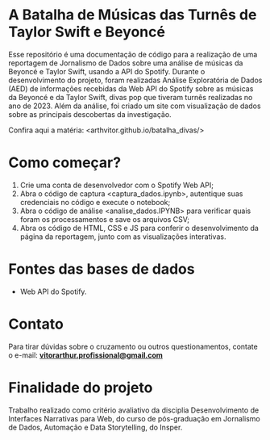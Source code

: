# A Batalha de Músicas das Turnês de Taylor Swift e Beyoncé

Esse repositório é uma documentação de código para a realização de uma reportagem de Jornalismo de Dados sobre uma análise de músicas da Beyoncé e Taylor Swift, usando a API do Spotify. 
Durante o desenvolvimento do projeto, foram realizadas Análise Exploratória de Dados (AED) de informações recebidas da Web API do Spotify sobre as músicas da Beyoncé e da Taylor Swift, divas pop que tiveram turnês realizadas no ano de 2023. Além da análise, foi criado um site com visualização de dados sobre as principais descobertas da investigação.

Confira aqui a matéria: <arthvitor.github.io/batalha_divas/>

# Como começar?
1. Crie uma conta de desenvolvedor com o Spotify Web API;
2. Abra o código de captura <captura_dados.ipynb>, autentique suas credenciais no código e execute o notebook;
3. Abra o código de análise <analise_dados.IPYNB> para verificar quais foram os processamentos e save os arquivos CSV;
4. Abra os código de HTML, CSS e JS para conferir o desenvolvimento da página da reportagem, junto com as visualizações interativas. 

# Fontes das bases de dados
- Web API do Spotify.

# Contato
Para tirar dúvidas sobre o cruzamento ou outros questionamentos, contate o e-mail: **vitorarthur.profissional@gmail.com**

# Finalidade do projeto
Trabalho realizado como critério avaliativo da disciplia Desenvolvimento de Interfaces Narrativas para Web, do curso de pós-graduação em Jornalismo de Dados, Automação e Data Storytelling, do Insper.
